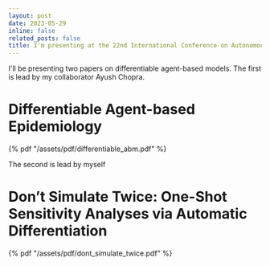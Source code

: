 ```yaml
---
layout: post
date: 2023-05-29
inline: false
related_posts: false
title: I'm presenting at the 22nd International Conference on Autonomous Agents and Multiagent Systems in London.
---
```


I'll be presenting two papers on differentiable agent-based models. The first is lead by my collaborator Ayush Chopra.

# Differentiable Agent-based Epidemiology

{% pdf "/assets/pdf/differentiable_abm.pdf" %}

The second is lead by myself 

# Don’t Simulate Twice: One-Shot Sensitivity Analyses via Automatic Differentiation

{% pdf "/assets/pdf/dont_simulate_twice.pdf" %}
